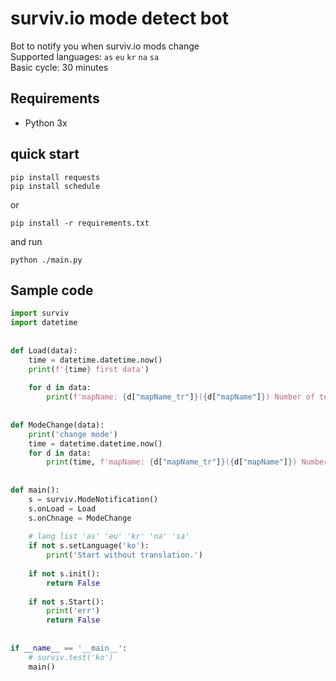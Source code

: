 # surviv.io mode detect bot
 Bot to notify you when surviv.io mods change  
Supported languages: `as` `eu` `kr` `na` `sa`  
Basic cycle: 30 minutes  

## Requirements
- Python 3x


## quick start
```
pip install requests
pip install schedule
```
or
```
pip install -r requirements.txt
```
and run
```
python ./main.py
```



## Sample code
```python
import surviv  
import datetime  
  
  
def Load(data):  
    time = datetime.datetime.now()  
    print(f'{time} first data')  
  
    for d in data:  
        print(f'mapName: {d["mapName_tr"]}({d["mapName"]}) Number of teams: {d["teamMode"]} ')  
  
  
def ModeChange(data):  
    print('change mode')  
    time = datetime.datetime.now()  
    for d in data:  
        print(time, f'mapName: {d["mapName_tr"]}({d["mapName"]}) Number of teams: {d["teamMode"]} ')  
  
  
def main():  
    s = surviv.ModeNotification()  
    s.onLoad = Load  
    s.onChnage = ModeChange  
  
	# lang list 'as' 'eu' 'kr' 'na' 'sa'  
	if not s.setLanguage('ko'):  
	    print('Start without translation.')  
	  
	if not s.init():  
	    return False  
	  
	if not s.Start():  
	    print('err')  
	    return False
  
  
if __name__ == '__main__':  
    # surviv.test('ko')  
	main()
```
